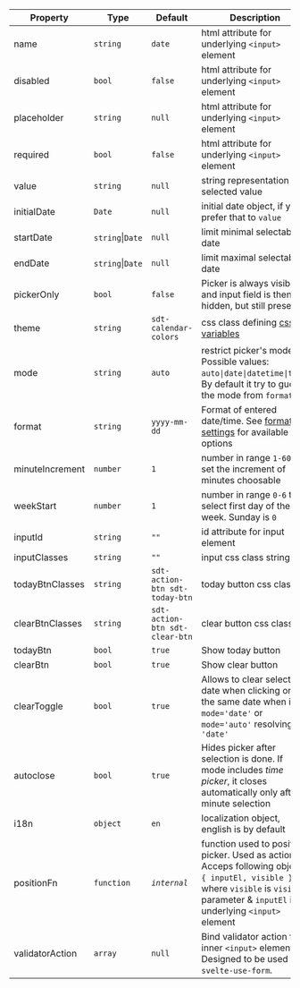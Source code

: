 | Property        | Type         | Default       | Description                                                                                                                                                                          |
|-----------------|--------------|---------------|--------------------------------------------------------------------------------------------------------------------------------------------------------------------------------------|
| name            | `string`     | `date`        | html attribute for underlying `<input>` element                                                                                                                                      |
| disabled        | `bool`       | `false`       | html attribute for underlying `<input>` element                                                                                                                                      |
| placeholder     | `string`     | `null`        | html attribute for underlying `<input>` element                                                                                                                                      |
| required        | `bool`       | `false`       | html attribute for underlying `<input>` element                                                                                                                                      |
| value           | `string`     | `null`        | string representation of selected value                                                                                                                                              |
| initialDate     | `Date`       | `null`        | initial date object, if you prefer that to `value`                                                                                                                                   |
| startDate       | `string`\|`Date`| `null`                                                                                                                                                                               | limit minimal selectable date |
| endDate         | `string`\|`Date`| `null`                                                                                                                                                                               | limit maximal selectable date |
| pickerOnly      | `bool`       | `false`       | Picker is always visible and input field is then hidden, but still present                                                                                                           |
| theme           | `string`     | `sdt-calendar-colors` | css class defining [css variables](#css-variables)                                                                                                                                   |
| mode            | `string`     | `auto`        | restrict picker's mode. Possible values: `auto\|date\|datetime\|time`. By default it try to guess the mode from `format` |
| format          | `string`     | `yyyy-mm-dd`  | Format of entered date/time. See [format settings](#format-settings) for available options                                                                                           |
| minuteIncrement | `number`     | `1`           | number in range `1-60` to set the increment of minutes choosable                                                                                                                     |
| weekStart       | `number`     | `1`           | number in range `0-6` to select first day of the week. Sunday is `0`                                                                                                                 |
| inputId         | `string`     | `""`            | id attribute for input element                                                                                                                                                       
| inputClasses    | `string`     | `""`            | input css class string                                                                                                                                                               |
| todayBtnClasses | `string`     | `sdt-action-btn sdt-today-btn` | today button css classes                                                                                                                                                             |
| clearBtnClasses | `string`     | `sdt-action-btn sdt-clear-btn` | clear button css classes                                                                                                                                                             |
| todayBtn        | `bool`       | `true`        | Show today button                                                                                                                                                                    |
| clearBtn        | `bool`       | `true`        | Show clear button                                                                                                                                                                    |
| clearToggle     | `bool`       | `true`        | Allows to clear selected date when clicking on the same date when in `mode='date'` or `mode='auto'` resolving to `'date'`                                                            |
| autoclose       | `bool`       | `true`        | Hides picker after selection is done. If mode includes _time picker_, it closes automatically only after minute selection                                                            |
| i18n            | `object`     | `en`          | localization object, english is by default                                                                                                                                           |
| positionFn      | `function`   | _`internal`_  | function used to position picker. Used as action. Acceps following object: `{ inputEl, visible }`, where `visible` is `visible` parameter & `inputEl` is underlying `<input>` element |
| validatorAction | `array`      | `null`        | Bind validator action for inner `<input>` element. Designed to be used with `svelte-use-form`.                                                                                       
